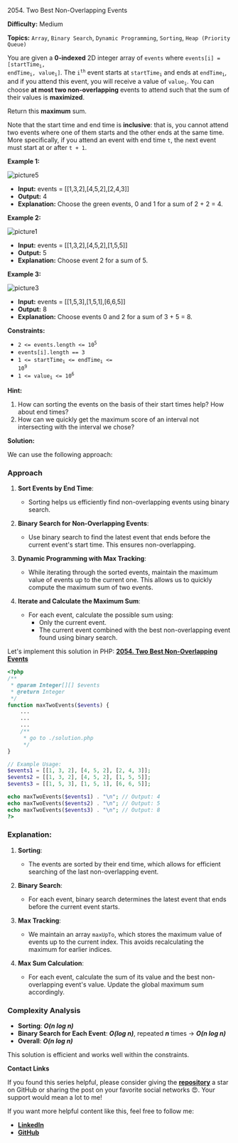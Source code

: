 2054\. Two Best Non-Overlapping Events

**Difficulty:** Medium

**Topics:** `Array`, `Binary Search`, `Dynamic Programming`, `Sorting`, `Heap (Priority Queue)`

You are given a **0-indexed** 2D integer array of `events` where <code>events[i] = [startTime<sub>i</sub>, endTime<sub>i</sub>, value<sub>i</sub>]</code>. The <code>i<sup>th</sup></code> event starts at <code>startTime<sub>i</sub></code> and ends at <code>endTime<sub>i</sub></code>, and if you attend this event, you will receive a value of <code>value<sub>i</sub></code>. You can choose **at most two non-overlapping** events to attend such that the sum of their values is **maximized**.

Return this **maximum** sum.

Note that the start time and end time is **inclusive**: that is, you cannot attend two events where one of them starts and the other ends at the same time. More specifically, if you attend an event with end time `t`, the next event must start at or after `t + 1`.

**Example 1:**

![picture5](https://assets.leetcode.com/uploads/2021/09/21/picture5.png)

- **Input:** events = [[1,3,2],[4,5,2],[2,4,3]]
- **Output:** 4
- **Explanation:** Choose the green events, 0 and 1 for a sum of 2 + 2 = 4.

**Example 2:**

![picture1](https://assets.leetcode.com/uploads/2021/09/21/picture1.png)

- **Input:** events = [[1,3,2],[4,5,2],[1,5,5]]
- **Output:** 5
- **Explanation:** Choose event 2 for a sum of 5.


**Example 3:**

![picture3](https://assets.leetcode.com/uploads/2021/09/21/picture3.png)

- **Input:** events = [[1,5,3],[1,5,1],[6,6,5]]
- **Output:** 8
- **Explanation:** Choose events 0 and 2 for a sum of 3 + 5 = 8.



**Constraints:**

- <code>2 <= events.length <= 10<sup>5</sup></code>
- `events[i].length == 3`
- <code>1 <= startTime<sub>i</sub> <= endTime<sub>i</sub> <= 10<sup>9</sup></code>
- <code>1 <= value<sub>i</sub> <= 10<sup>6</sup></code>


**Hint:**
1. How can sorting the events on the basis of their start times help? How about end times?
2. How can we quickly get the maximum score of an interval not intersecting with the interval we chose?



**Solution:**

We can use the following approach:

### Approach
1. **Sort Events by End Time**:
   - Sorting helps us efficiently find non-overlapping events using binary search.

2. **Binary Search for Non-Overlapping Events**:
   - Use binary search to find the latest event that ends before the current event's start time. This ensures non-overlapping.

3. **Dynamic Programming with Max Tracking**:
   - While iterating through the sorted events, maintain the maximum value of events up to the current one. This allows us to quickly compute the maximum sum of two events.

4. **Iterate and Calculate the Maximum Sum**:
   - For each event, calculate the possible sum using:
      - Only the current event.
      - The current event combined with the best non-overlapping event found using binary search.

Let's implement this solution in PHP: **[2054. Two Best Non-Overlapping Events](https://github.com/mah-shamim/leet-code-in-php/tree/main/algorithms/002054-two-best-non-overlapping-events/solution.php)**

```php
<?php
/**
 * @param Integer[][] $events
 * @return Integer
 */
function maxTwoEvents($events) {
    ...
    ...
    ...
    /**
     * go to ./solution.php
     */
}

// Example Usage:
$events1 = [[1, 3, 2], [4, 5, 2], [2, 4, 3]];
$events2 = [[1, 3, 2], [4, 5, 2], [1, 5, 5]];
$events3 = [[1, 5, 3], [1, 5, 1], [6, 6, 5]];

echo maxTwoEvents($events1) . "\n"; // Output: 4
echo maxTwoEvents($events2) . "\n"; // Output: 5
echo maxTwoEvents($events3) . "\n"; // Output: 8
?>
```

### Explanation:

1. **Sorting**:
   - The events are sorted by their end time, which allows for efficient searching of the last non-overlapping event.

2. **Binary Search**:
   - For each event, binary search determines the latest event that ends before the current event starts.

3. **Max Tracking**:
   - We maintain an array `maxUpTo`, which stores the maximum value of events up to the current index. This avoids recalculating the maximum for earlier indices.

4. **Max Sum Calculation**:
   - For each event, calculate the sum of its value and the best non-overlapping event's value. Update the global maximum sum accordingly.

### Complexity Analysis
- **Sorting**: _**O(n log n)**_
- **Binary Search for Each Event**: _**O(log n)**_, repeated _**n**_ times → _**O(n log n)**_
- **Overall**: _**O(n log n)**_

This solution is efficient and works well within the constraints.

**Contact Links**

If you found this series helpful, please consider giving the **[repository](https://github.com/mah-shamim/leet-code-in-php)** a star on GitHub or sharing the post on your favorite social networks 😍. Your support would mean a lot to me!

If you want more helpful content like this, feel free to follow me:

- **[LinkedIn](https://www.linkedin.com/in/arifulhaque/)**
- **[GitHub](https://github.com/mah-shamim)**
